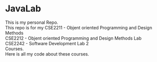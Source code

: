 # JavaLab
This is my personal Repo.<br/>
This repo is for my CSE2211 - Objent oriented Programming and Design Methods<br/>
                    CSE2212 - Objent oriented Programming and Design Methods Lab<br/>
                    CSE2242 - Software Development Lab 2<br/>
Courses.<br/>
Here is all my code about these courses.
